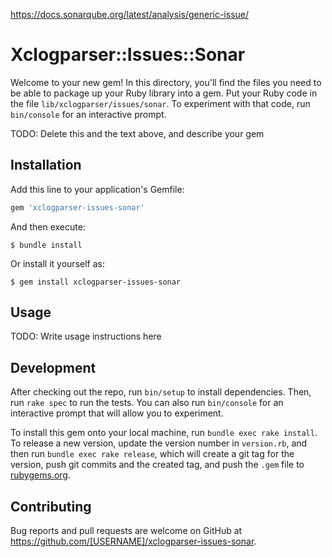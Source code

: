 https://docs.sonarqube.org/latest/analysis/generic-issue/

# Xclogparser::Issues::Sonar

Welcome to your new gem! In this directory, you'll find the files you need to be able to package up your Ruby library into a gem. Put your Ruby code in the file `lib/xclogparser/issues/sonar`. To experiment with that code, run `bin/console` for an interactive prompt.

TODO: Delete this and the text above, and describe your gem

## Installation

Add this line to your application's Gemfile:

```ruby
gem 'xclogparser-issues-sonar'
```

And then execute:

    $ bundle install

Or install it yourself as:

    $ gem install xclogparser-issues-sonar

## Usage

TODO: Write usage instructions here

## Development

After checking out the repo, run `bin/setup` to install dependencies. Then, run `rake spec` to run the tests. You can also run `bin/console` for an interactive prompt that will allow you to experiment.

To install this gem onto your local machine, run `bundle exec rake install`. To release a new version, update the version number in `version.rb`, and then run `bundle exec rake release`, which will create a git tag for the version, push git commits and the created tag, and push the `.gem` file to [rubygems.org](https://rubygems.org).

## Contributing

Bug reports and pull requests are welcome on GitHub at https://github.com/[USERNAME]/xclogparser-issues-sonar.
